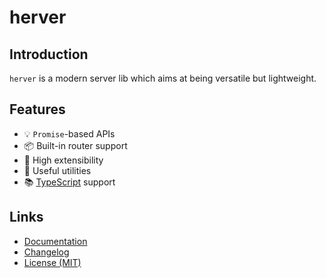 # herver

## Introduction

`herver` is a modern server lib which aims at being versatile but lightweight.

## Features

- :bulb: `Promise`-based APIs
- :package: Built-in router support
- :rocket: High extensibility
- :wrench: Useful utilities
- :books: [TypeScript](https://www.typescriptlang.org/) support

## Links

- [Documentation](https://github.com/huang2002/herver/wiki)
- [Changelog](./CHANGELOG.md)
- [License (MIT)](./LICENSE)
